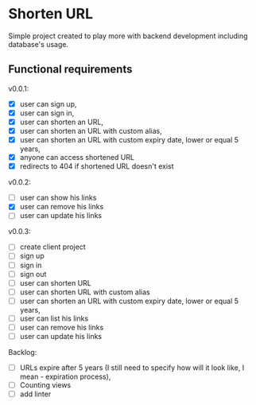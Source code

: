 # Shorten URL

Simple project created to play more with backend development including database's usage. 

## Functional requirements

v0.0.1:

- [x] user can sign up,
- [x] user can sign in,
- [x] user can shorten an URL,
- [x] user can shorten an URL with custom alias,
- [x] user can shorten an URL with custom expiry date, lower or equal 5 years,
- [x] anyone can access shortened URL
- [x] redirects to 404 if shortened URL doesn't exist

v0.0.2:

- [ ] user can show his links
- [x] user can remove his links
- [ ] user can update his links

v0.0.3:

- [ ] create client project
- [ ] sign up
- [ ] sign in
- [ ] sign out
- [ ] user can shorten URL
- [ ] user can shorten URL with custom alias
- [ ] user can shorten an URL with custom expiry date, lower or equal 5 years,
- [ ] user can list his links
- [ ] user can remove his links
- [ ] user can update his links

Backlog:

- [ ] URLs expire after 5 years (I still need to specify how will it look like, I mean - expiration process),
- [ ] Counting views
- [ ] add linter

